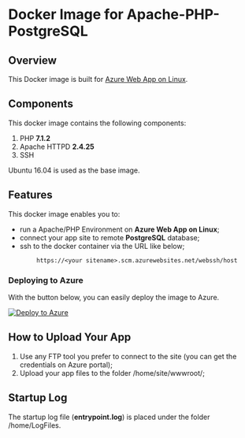 # Docker Image for Apache-PHP-PostgreSQL
## Overview
This Docker image is built for [Azure Web App on Linux](https://docs.microsoft.com/en-us/azure/app-service-web/app-service-linux-intro).

## Components
This docker image contains the following components:

1. PHP          **7.1.2**
2. Apache HTTPD **2.4.25**
3. SSH

Ubuntu 16.04 is used as the base image.

## Features
This docker image enables you to:

- run a Apache/PHP Environment on **Azure Web App on Linux**;
- connect your app site to remote **PostgreSQL** database; 
- ssh to the docker container via the URL like below;
```
        https://<your sitename>.scm.azurewebsites.net/webssh/host
```

### Deploying to Azure
With the button below, you can easily deploy the image to Azure.

[![Deploy to Azure](http://azuredeploy.net/deploybutton.png)](https://azuredeploy.net/)

## How to Upload Your App
1. Use any FTP tool you prefer to connect to the site (you can get the credentials on Azure portal);
2. Upload your app files to the folder /home/site/wwwroot/;

## Startup Log
The startup log file (**entrypoint.log**) is placed under the folder /home/LogFiles.

